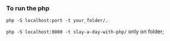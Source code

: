 ### To run the php
`php -S localhost:port -t your_folder/.` 

`php -S localhost:8000 -t slay-a-day-with-php/` only on folder;
